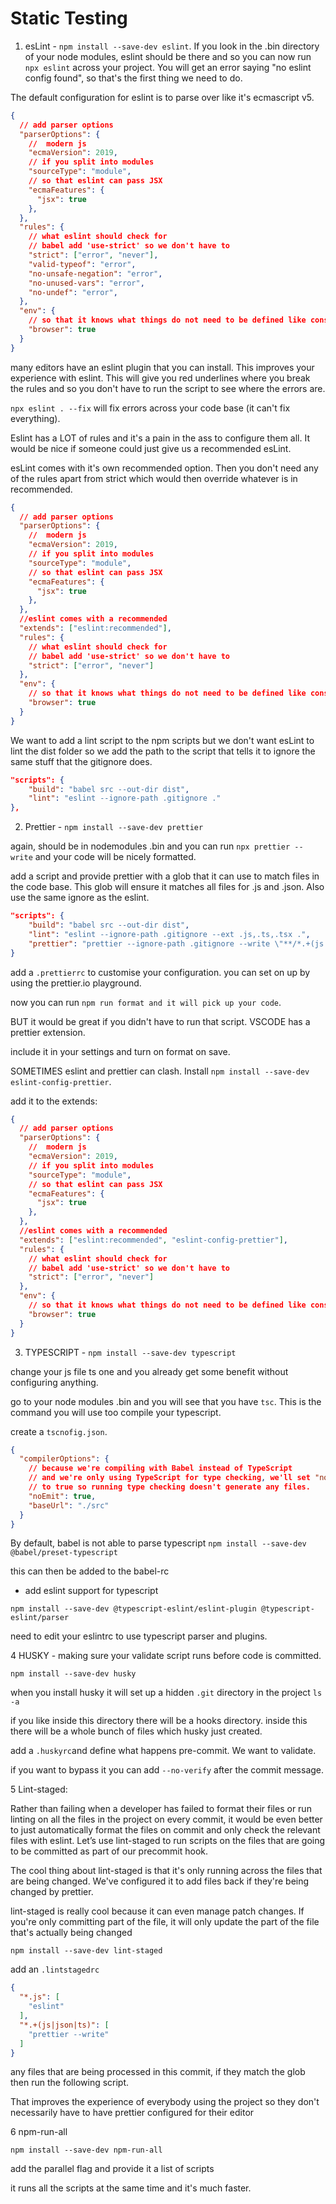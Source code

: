 # Static Testing

1. esLint - `npm install --save-dev eslint`. If you look in the .bin directory
   of your node modules, eslint should be there and so you can now run
   `npx eslint` across your project. You will get an error saying "no eslint
   config found", so that's the first thing we need to do.

The default configuration for eslint is to parse over like it's ecmascript v5.

```JSON
{
  // add parser options
  "parserOptions": {
    //  modern js
    "ecmaVersion": 2019,
    // if you split into modules
    "sourceType": "module",
    // so that eslint can pass JSX
    "ecmaFeatures": {
      "jsx": true
    },
  },
  "rules": {
    // what eslint should check for
    // babel add 'use-strict' so we don't have to
    "strict": ["error", "never"],
    "valid-typeof": "error",
    "no-unsafe-negation": "error",
    "no-unused-vars": "error",
    "no-undef": "error",
  },
  "env": {
    // so that it knows what things do not need to be defined like console
    "browser": true
  }
}
```

many editors have an eslint plugin that you can install. This improves your
experience with eslint. This will give you red underlines where you break the
rules and so you don't have to run the script to see where the errors are.

`npx eslint . --fix` will fix errors across your code base (it can't fix
everything).

Eslint has a LOT of rules and it's a pain in the ass to configure them all. It
would be nice if someone could just give us a recommended esLint.

esLint comes with it's own recommended option. Then you don't need any of the
rules apart from strict which would then override whatever is in recommended.

```JSON
{
  // add parser options
  "parserOptions": {
    //  modern js
    "ecmaVersion": 2019,
    // if you split into modules
    "sourceType": "module",
    // so that eslint can pass JSX
    "ecmaFeatures": {
      "jsx": true
    },
  },
  //eslint comes with a recommended
  "extends": ["eslint:recommended"],
  "rules": {
    // what eslint should check for
    // babel add 'use-strict' so we don't have to
    "strict": ["error", "never"]
  },
  "env": {
    // so that it knows what things do not need to be defined like console
    "browser": true
  }
}
```

We want to add a lint script to the npm scripts but we don't want esLint to lint
the dist folder so we add the path to the script that tells it to ignore the
same stuff that the gitignore does.

```JSON
"scripts": {
    "build": "babel src --out-dir dist",
    "lint": "eslint --ignore-path .gitignore ."
},
```

2. Prettier - `npm install --save-dev prettier`

again, should be in nodemodules .bin and you can run `npx prettier --write` and
your code will be nicely formatted.

add a script and provide prettier with a glob that it can use to match files in
the code base. This glob will ensure it matches all files for .js and .json.
Also use the same ignore as the eslint.

```JSON
"scripts": {
    "build": "babel src --out-dir dist",
    "lint": "eslint --ignore-path .gitignore --ext .js,.ts,.tsx .",
    "prettier": "prettier --ignore-path .gitignore --write \"**/*.+(js|json)\""
}
```

add a `.prettierrc` to customise your configuration. you can set on up by using
the prettier.io playground.

now you can run `npm run format and it will pick up your code`.

BUT it would be great if you didn't have to run that script. VSCODE has a
prettier extension.

include it in your settings and turn on format on save.

SOMETIMES eslint and prettier can clash. Install
`npm install --save-dev eslint-config-prettier`.

add it to the extends:

```JSON
{
  // add parser options
  "parserOptions": {
    //  modern js
    "ecmaVersion": 2019,
    // if you split into modules
    "sourceType": "module",
    // so that eslint can pass JSX
    "ecmaFeatures": {
      "jsx": true
    },
  },
  //eslint comes with a recommended
  "extends": ["eslint:recommended", "eslint-config-prettier"],
  "rules": {
    // what eslint should check for
    // babel add 'use-strict' so we don't have to
    "strict": ["error", "never"]
  },
  "env": {
    // so that it knows what things do not need to be defined like console
    "browser": true
  }
}
```

3. TYPESCRIPT - `npm install --save-dev typescript`

change your js file ts one and you already get some benefit without configuring
anything.

go to your node modules .bin and you will see that you have `tsc`. This is the
command you will use too compile your typescript.

create a `tscnofig.json`.

```JSON
{
  "compilerOptions": {
    // because we're compiling with Babel instead of TypeScript
    // and we're only using TypeScript for type checking, we'll set "noEmit"
    // to true so running type checking doesn't generate any files.
    "noEmit": true,
    "baseUrl": "./src"
  }
}
```

By default, babel is not able to parse typescript
`npm install --save-dev @babel/preset-typescript`

this can then be added to the babel-rc

- add eslint support for typescript

`npm install --save-dev @typescript-eslint/eslint-plugin @typescript-eslint/parser`

need to edit your eslintrc to use typescript parser and plugins.

4 HUSKY - making sure your validate script runs before code is committed.

`npm install --save-dev husky`

when you install husky it will set up a hidden `.git` directory in the project
`ls -a`

if you like inside this directory there will be a hooks directory. inside this
there will be a whole bunch of files which husky just created.

add a `.huskyrc`and define what happens pre-commit. We want to validate.

if you want to bypass it you can add `--no-verify` after the commit message.

5 Lint-staged:

Rather than failing when a developer has failed to format their files or run
linting on all the files in the project on every commit, it would be even better
to just automatically format the files on commit and only check the relevant
files with eslint. Let’s use lint-staged to run scripts on the files that are
going to be committed as part of our precommit hook.

The cool thing about lint-staged is that it's only running across the files that
are being changed. We've configured it to add files back if they're being
changed by prettier.

lint-staged is really cool because it can even manage patch changes. If you're
only committing part of the file, it will only update the part of the file
that's actually being changed

`npm install --save-dev lint-staged`

add an `.lintstagedrc`

```JSON
{
  "*.js": [
    "eslint"
  ],
  "*.+(js|json|ts)": [
    "prettier --write"
  ]
}
```

any files that are being processed in this commit, if they match the glob then
run the following script.

That improves the experience of everybody using the project so they don't
necessarily have to have prettier configured for their editor

6 npm-run-all

`npm install --save-dev npm-run-all`

add the parallel flag and provide it a list of scripts

it runs all the scripts at the same time and it's much faster.
